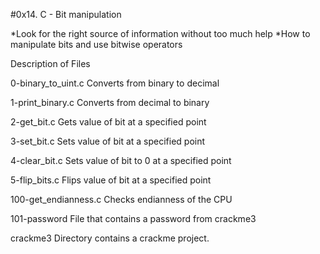 #0x14. C - Bit manipulation

*Look for the right source of information without too much help
*How to manipulate bits and use bitwise operators

Description of Files

0-binary_to_uint.c
Converts from binary to decimal

1-print_binary.c
Converts from decimal to binary

2-get_bit.c
Gets value of bit at a specified point

3-set_bit.c
Sets value of bit at a specified point

4-clear_bit.c
Sets value of bit to 0 at a specified point

5-flip_bits.c
Flips value of bit at a specified point

100-get_endianness.c
Checks endianness of the CPU

101-password
File that contains a password from crackme3

crackme3
Directory contains a crackme project.
